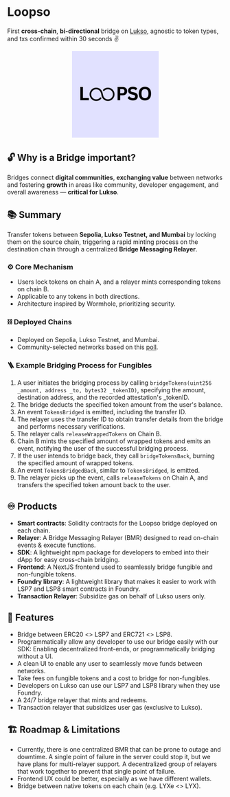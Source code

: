 # Loopso

First **cross-chain**, **bi-directional** bridge on [Lukso](https://lukso.network/), agnostic to token types, and txs confirmed within 30 seconds ✌️

<div align="center">
<img 
  src="https://github.com/useloopso/.github/raw/prod/assets/square-logo.png" 
  style="width:40%; height:40%;"
/>
</div>

## 🔓 Why is a Bridge important?
Bridges connect **digital communities**, **exchanging value** between networks and fostering **growth** in areas like community, developer engagement, and overall awareness — **critical for Lukso**.

## 📚 Summary
Transfer tokens between **Sepolia, Lukso Testnet, and Mumbai** by locking them on the source chain, triggering a rapid minting process on the destination chain through a centralized **Bridge Messaging Relayer**.

### ⚙️ Core Mechanism
- Users lock tokens on chain A, and a relayer mints corresponding tokens on chain B.
- Applicable to any tokens in both directions.
-  Architecture inspired by Wormhole, prioritizing security.


### ⛓️ Deployed Chains
- Deployed on Sepolia, Lukso Testnet, and Mumbai.
- Community-selected networks based on this [poll](https://x.com/loopso_xyz/status/1725529010535371236).

### 🪜 Example Bridging Process for Fungibles
1. A user initiates the bridging process by calling `bridgeTokens(uint256 _amount, address _to, bytes32 _tokenID)`, specifying the amount, destination address, and the recorded attestation's _tokenID.
2. The bridge deducts the specified token amount from the user's balance.
3. An event `TokensBridged` is emitted, including the transfer ID.
4. The relayer uses the transfer ID to obtain transfer details from the bridge and performs necessary verifications.
5. The relayer calls `releaseWrappedTokens` on Chain B.
6. Chain B mints the specified amount of wrapped tokens and emits an event, notifying the user of the successful bridging process.
7. If the user intends to bridge back, they call `bridgeTokensBack`, burning the specified amount of wrapped tokens.
8. An event `TokensBridgedBack`, similar to `TokensBridged`, is emitted.
9. The relayer picks up the event, calls `releaseTokens` on Chain A, and transfers the specified token amount back to the user.

## ♾️ Products
- **Smart contracts**: Solidity contracts for the Loopso bridge deployed on each chain. 
- **Relayer**: A Bridge Messaging Relayer (BMR) designed to read on-chain events & execute functions.
- **SDK**: A lightweight npm package for developers to embed into their dApp for easy cross-chain bridging.
- **Frontend**: A NextJS frontend used to seamlessly bridge fungible and non-fungible tokens.
- **Foundry library**: A lightweight library that makes it easier to work with LSP7 and LSP8 smart contracts in Foundry.
- **Transaction Relayer**: Subsidize gas on behalf of Lukso users only.


## 💎 Features
- Bridge between ERC20 <> LSP7 and ERC721 <> LSP8.
- Programmatically allow any developer to use our bridge easily with our SDK: Enabling decentralized front-ends, or programmatically bridging without a UI.
- A clean UI to enable any user to seamlessly move funds between networks.
- Take fees on fungible tokens and a cost to bridge for non-fungibles.
- Developers on Lukso can use our LSP7 and LSP8 library when they use Foundry.
-  A 24/7 bridge relayer that mints and redeems.
-  Transaction relayer that subsidizes user gas (exclusive to Lukso).

## 🏗️ Roadmap & Limitations
- Currently, there is one centralized BMR that can be prone to outage and downtime. A single point of failure in the server could stop it, but we have plans for multi-relayer support. A decentralized group of relayers that work together to prevent that single point of failure.
- Frontend UX could be better, especially as we have different wallets.
- Bridge between native tokens on each chain (e.g. LYXe <> LYX).    
